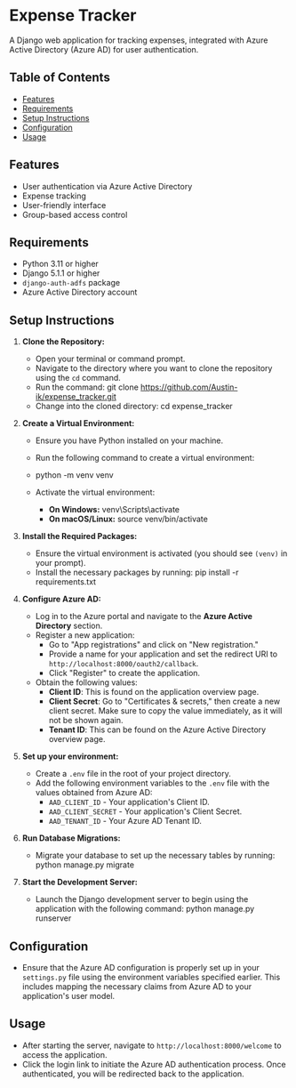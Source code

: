 # Expense Tracker

A Django web application for tracking expenses, integrated with Azure Active Directory (Azure AD) for user authentication.

## Table of Contents

- [Features](#features)
- [Requirements](#requirements)
- [Setup Instructions](#setup-instructions)
- [Configuration](#configuration)
- [Usage](#usage)

## Features

- User authentication via Azure Active Directory
- Expense tracking
- User-friendly interface
- Group-based access control

## Requirements

- Python 3.11 or higher
- Django 5.1.1 or higher
- `django-auth-adfs` package
- Azure Active Directory account

## Setup Instructions
1. **Clone the Repository:**
   - Open your terminal or command prompt.
   - Navigate to the directory where you want to clone the repository using the `cd` command.
   - Run the command:
     git clone https://github.com/Austin-ik/expense_tracker.git
   - Change into the cloned directory:
     cd expense_tracker
     

2. **Create a Virtual Environment:**
   - Ensure you have Python installed on your machine.
   - Run the following command to create a virtual environment:
   - 
     python -m venv venv
     
   - Activate the virtual environment:
     - **On Windows:**
       venv\Scripts\activate
     - **On macOS/Linux:**
       source venv/bin/activate
     

3. **Install the Required Packages:**
   - Ensure the virtual environment is activated (you should see `(venv)` in your prompt).
   - Install the necessary packages by running:
     pip install -r requirements.txt

4. **Configure Azure AD:**
   - Log in to the Azure portal and navigate to the **Azure Active Directory** section.
   - Register a new application:
     - Go to "App registrations" and click on "New registration."
     - Provide a name for your application and set the redirect URI to `http://localhost:8000/oauth2/callback`.
     - Click "Register" to create the application.
   - Obtain the following values:
     - **Client ID**: This is found on the application overview page.
     - **Client Secret**: Go to "Certificates & secrets," then create a new client secret. Make sure to copy the value immediately, as it will not be shown again.
     - **Tenant ID**: This can be found on the Azure Active Directory overview page.

5. **Set up your environment:**
   - Create a `.env` file in the root of your project directory. 
   - Add the following environment variables to the `.env` file with the values obtained from Azure AD:
     - `AAD_CLIENT_ID` - Your application's Client ID.
     - `AAD_CLIENT_SECRET` - Your application's Client Secret.
     - `AAD_TENANT_ID` - Your Azure AD Tenant ID.

6. **Run Database Migrations:**
   - Migrate your database to set up the necessary tables by running:
     python manage.py migrate

7. **Start the Development Server:**
   - Launch the Django development server to begin using the application with the following command:
     python manage.py runserver

## Configuration

- Ensure that the Azure AD configuration is properly set up in your `settings.py` file using the environment variables specified earlier. This includes mapping the necessary claims from Azure AD to your application's user model.

## Usage

- After starting the server, navigate to `http://localhost:8000/welcome` to access the application.
- Click the login link to initiate the Azure AD authentication process. Once authenticated, you will be redirected back to the application.
